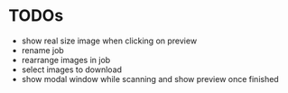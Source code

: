 # TODOs

- show real size image when clicking on preview
- rename job
- rearrange images in job
- select images to download
- show modal window while scanning and show preview once finished
